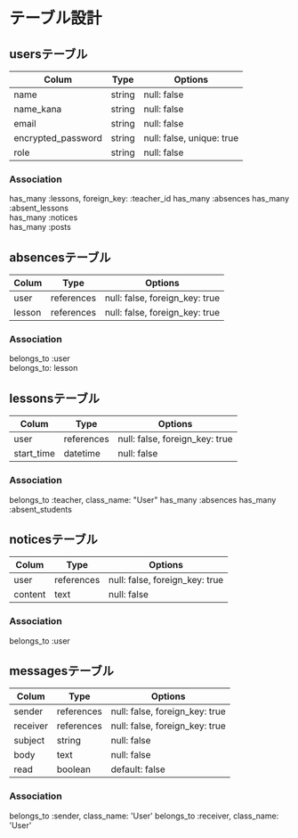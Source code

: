 
# テーブル設計

## usersテーブル

| Colum              | Type   | Options                   |
|--------------------|--------|---------------------------|
| name               | string | null: false               |
| name_kana          | string | null: false               |
| email              | string | null: false               |
| encrypted_password | string | null: false, unique: true |
| role               | string | null: false               |

### Association

has_many :lessons, foreign_key: :teacher_id
has_many :absences
has_many :absent_lessons  
has_many :notices  
has_many :posts

## absencesテーブル

| Colum  | Type        | Options                        |
|--------|-------------|--------------------------------|
| user   | references  | null: false, foreign_key: true |
| lesson | references  | null: false, foreign_key: true |

### Association

belongs_to :user  
belongs_to: lesson

## lessonsテーブル

| Colum      | Type       | Options                        |
|------------|------------|--------------------------------|
| user       | references | null: false, foreign_key: true |
| start_time | datetime   | null: false                    |

### Association

belongs_to :teacher, class_name: "User"
has_many :absences
has_many :absent_students

## noticesテーブル

| Colum      | Type       | Options                        |
|------------|------------|--------------------------------|
| user       | references | null: false, foreign_key: true |
| content    | text       | null: false                    |

### Association

belongs_to :user 

## messagesテーブル

| Colum     | Type       | Options                        |
|-----------|------------|--------------------------------|
| sender    | references | null: false, foreign_key: true |
| receiver  | references | null: false, foreign_key: true |
| subject   | string     | null: false                    |
| body      | text       | null: false                    |
| read      | boolean    | default: false                 |

### Association

belongs_to :sender, class_name: 'User'
belongs_to :receiver, class_name: 'User'
